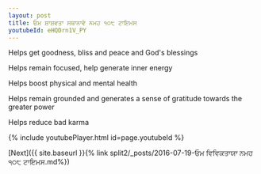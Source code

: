 ```yaml
---
layout: post
title: ਓਮ ਸ਼ਾਸ਼ਵਤਾ ਸਥਾਨਾਵੇ ਨਮਹ ੧੦੮ ਟਾਇਮਸ
youtubeId: eHQDrn1V_PY
---
```

 
 
Helps get goodness, bliss and peace and God's blessings
 
Helps remain focused, help generate inner energy 
 
Helps boost physical and mental health 
 
Helps remain grounded and generates a sense of gratitude towards the greater power 
 
Helps reduce bad karma
 
 
 
 


{% include youtubePlayer.html id=page.youtubeId %}
 
[Next]({{ site.baseurl }}{% link  split2/_posts/2016-07-19-ਓਮ ਵਿਵਿਕਤਾਯਾ ਨਮਹ ੧੦੮ ਟਾਇਮਸ.md%})
 
